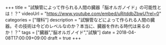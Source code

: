 +++
title =  "試験管によって作られる人間の臓器「脳オルガノイド」の可能性とは！？"
videoUrl = "https://www.youtube.com/embed/uRitddbZbwU?rel=0"
categories = ["理科"]
description = "試験管などによって作られる人間の臓器。その技術は今どのレベルなのか？本当に、臓器を作れる時代は来るのか！？"
tags = ["臓器","脳オルガノイド","試験"]
date = 2018-04-08T17:00:09+09:00
draft = true
+++

